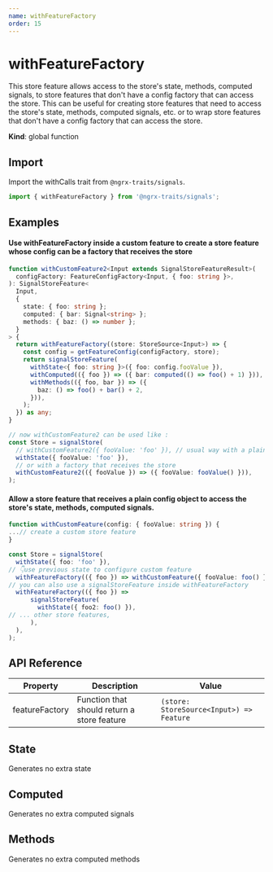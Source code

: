 ```yaml
---
name: withFeatureFactory 
order: 15
---
```


# withFeatureFactory

This store feature allows access to the store's state, methods, computed signals, to store features that don't have a config factory that
can access the store. This can be useful for creating store features that need to access the store's state, methods, computed signals, etc. or to wrap store
features that don't have a config factory that can access the store.

**Kind**: global function

## Import

Import the withCalls trait from `@ngrx-traits/signals`.

```ts
import { withFeatureFactory } from '@ngrx-traits/signals';
```

## Examples

#### Use withFeatureFactory inside a custom feature to create a store feature whose config can be a factory that receives the store
```typescript
function withCustomFeature2<Input extends SignalStoreFeatureResult>(
  configFactory: FeatureConfigFactory<Input, { foo: string }>,
): SignalStoreFeature<
  Input,
  {
    state: { foo: string };
    computed: { bar: Signal<string> };
    methods: { baz: () => number };
  }
> {
  return withFeatureFactory((store: StoreSource<Input>) => {
    const config = getFeatureConfig(configFactory, store);
    return signalStoreFeature(
      withState<{ foo: string }>({ foo: config.fooValue }),
      withComputed(({ foo }) => ({ bar: computed(() => foo() + 1) })),
      withMethods(({ foo, bar }) => ({
        baz: () => foo() + bar() + 2,
      })),
    );
  }) as any;
}

// now withCustomFeature2 can be used like :
const Store = signalStore(
  // withCustomFeature2({ fooValue: 'foo' }), // usual way with a plain object
  withState({ fooValue: 'foo' }),
  // or with a factory that receives the store
  withCustomFeature2(({ fooValue }) => ({ fooValue: fooValue() })),
);

```

#### Allow a store feature that receives a plain config object to access the store's state, methods, computed signals.


```typescript
function withCustomFeature(config: { fooValue: string }) {
...// create a custom store feature
}

const Store = signalStore(
  withState({ foo: 'foo' }),
// 👇use previous state to configure custom feature
  withFeatureFactory(({ foo }) => withCustomFeature({ fooValue: foo() })),
// you can also use a signalStoreFeature inside withFeatureFactory
  withFeatureFactory(({ foo }) =>
      signalStoreFeature(
        withState({ foo2: foo() }),
// ... other store features,
      ),
  ),
);
```

## API Reference


| Property       | Description                                 | Value                                    |
|----------------|---------------------------------------------|------------------------------------------|
| featureFactory | Function that should return a store feature | `(store: StoreSource<Input>) => Feature` |


## State

Generates no extra state

## Computed

Generates no extra computed signals

## Methods

Generates no extra computed methods
